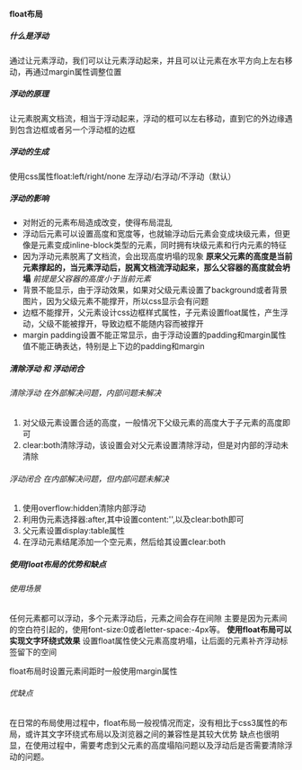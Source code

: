 #### float布局

##### 什么是浮动
通过让元素浮动，我们可以让元素浮动起来，并且可以让元素在水平方向上左右移动，再通过margin属性调整位置

##### 浮动的原理
让元素脱离文档流，相当于浮动起来，浮动的框可以左右移动，直到它的外边缘遇到包含边框或者另一个浮动框的边框

##### 浮动的生成
使用css属性float:left/right/none 左浮动/右浮动/不浮动（默认）

##### 浮动的影响
* 对附近的元素布局造成改变，使得布局混乱
* 浮动后元素可以设置高度和宽度等，也就输浮动后元素会变成块级元素，但更像是元素变成inline-block类型的元素，同时拥有块级元素和行内元素的特征
* 因为浮动元素脱离了文档流，会出现高度坍塌的现象 **原来父元素的高度是当前元素撑起的，当元素浮动后，脱离文档流浮动起来，那么父容器的高度就会坍塌** *前提是父容器的高度小于当前元素* 
* 背景不能显示，由于浮动效果，如果对父级元素设置了background或者背景图片，因为父级元素不能撑开，所以css显示会有问题
* 边框不能撑开，父元素设计css边框样式属性，子元素设置float属性，产生浮动，父级不能被撑开，导致边框不能随内容而被撑开
* margin padding设置不能正常显示，由于浮动设置的padding和margin属性值不能正确表达，特别是上下边的padding和margin

##### 清除浮动 和 浮动闭合

###### 清除浮动 *在外部解决问题，内部问题未解决*

1. 对父级元素设置合适的高度，一般情况下父级元素的高度大于子元素的高度即可
2. clear:both清除浮动，该设置会对父元素设置清除浮动，但是对内部的浮动未清除

###### 浮动闭合 *在内部解决问题，但内部问题未解决*

1. 使用overflow:hidden清除内部浮动
2. 利用伪元素选择器:after,其中设置content:'',以及clear:both即可
3. 父元素设置display:table属性
4. 在浮动元素结尾添加一个空元素，然后给其设置clear:both

##### 使用float布局的优势和缺点
###### 使用场景
任何元素都可以浮动，多个元素浮动后，元素之间会存在间隙 主要是因为元素间的空白符引起的，使用font-size:0或者letter-space:-4px等。
**使用float布局可以实现文字环绕式效果**
设置float属性使父元素高度坍塌，让后面的元素补齐浮动标签留下的空间

float布局时设置元素间距时一般使用margin属性

###### 优缺点
在日常的布局使用过程中，float布局一般视情况而定，没有相比于css3属性的布局，或许其文字环绕式布局以及浏览器之间的兼容性是其较大优势
缺点也很明显，在使用过程中，需要考虑到父元素的高度塌陷问题以及浮动后是否需要清除浮动的问题。
